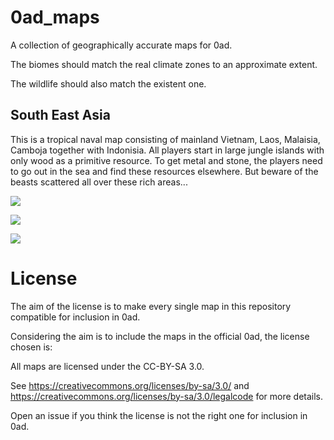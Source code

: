 # 0ad_maps

A collection of geographically accurate maps for 0ad. 

The biomes should match the real climate zones to 
an approximate extent.

The wildlife should also match the existent one.

## South East Asia

  This is a tropical naval map consisting of mainland Vietnam, Laos, Malaisia, Camboja together with Indonisia.
  All players start in large jungle islands with only wood as a primitive resource.
  To get metal and stone, the players need to go out in the sea and find these resources elsewhere.
  But beware of the beasts scattered all over these rich areas...

![](South_East_Asia.png)

![](Screenshot_from_2019-06-10_20-20-46.png)

![](Screenshot_from_2019-06-10_19-45-51.png)


# License

The aim of the license is to make every single map in this repository compatible for inclusion in 0ad.

Considering the aim is to include the maps in the official 0ad, the license chosen is:


All maps are licensed under the CC-BY-SA 3.0.

See https://creativecommons.org/licenses/by-sa/3.0/ and https://creativecommons.org/licenses/by-sa/3.0/legalcode for more details.


Open an issue if you think the license is not the right one for inclusion in 0ad.
